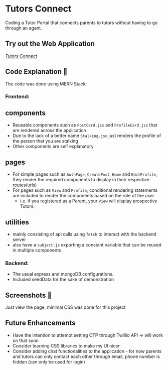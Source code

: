 # Tutors Connect 
Coding a Tutor Portal that connects parents to tutors without having to go through an agent. <br/>

## Try out the Web Application 
 *[Tutors Connect](https://capstone-project-fe-two.vercel.app/)*

## Code Explanation 💬
The code was done using MERN Stack:

### Frontend:

## components
- Reusable components such as `PostCard.jsx` and `ProfileCard.jsx` that are rendered across the application
- Due to the lack of a better name `Stalking.jsx` just renders the profile of the person that you are stalking
- Other components are self explanatory


## pages
- For simple pages such as `AuthPage`, `CreatePost`, `Home` and `EditProfile`, they render the required components to display in their respective routes(urls)
- For pages such as `View` and `Profile`, conditional rendering statements are included to render the components based on the role of the user
  - i.e. if you registered as a Parent, your `View` will display prospective Tutors. 

## utilities
- mainly consisting of api calls using `fetch` to interact with the backend server
- also have a `subject.js` exporting a constant variable that can be reused in multiple components

### Backend:
- The usual express and mongoDB configurations.
- Included seedData for the sake of demonstration



## Screenshots 📸
 Just view the page, minimal CSS was done for this project

## Future Enhancements 
- Have the intention to attempt setting OTP through Twillio API -> will work on that soon
- Consider learning CSS libraries to make my UI nicer
- Consider adding chat functionalities to the application - for now parents and tutors can only contact each other through email, phone number is hidden (can only be used for login)
